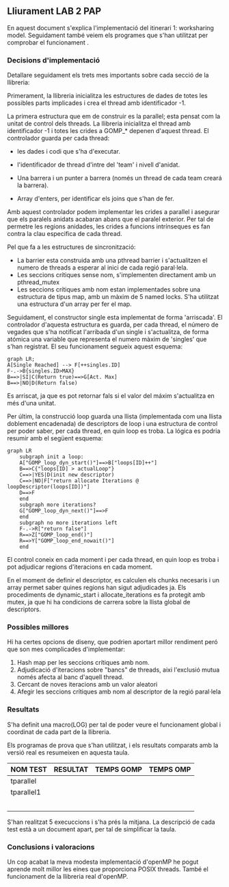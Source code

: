 ## Lliurament LAB 2 PAP

En aquest document s'explica l'implementació del itinerari 1: worksharing model. Seguidament també veiem els programes que s'han utilitzat per comprobar el funcionament .

### Decisions d'implementació

Detallare seguidament els trets mes importants sobre cada secció de la llibreria:

Primerament, la llibreria inicialitza les estructures de dades de totes les possibles parts implicades i crea el thread amb identificador -1.

La primera estructura que em de construir es la parallel; esta pensat com la unitat de control dels threads. La llibreria inicialitza el thread amb identificador -1 i totes les crides a GOMP_* depenen d'aquest thread. El controlador guarda per cada thread: 

* les dades i codi que s'ha d'executar.

* l'identificador de thread d'intre del 'team' i nivell d'anidat.
* Una barrera i un punter a barrera (només un thread de cada team creará la barrera).
* Array d'enters, per identificar els joins que s'han de fer.

Amb aquest controlador podem implementar les crides a parallel i asegurar que els paralels anidats acabaran abans que el paralel exterior. Per tal de permetre les regions anidades, les crides a funcions intrínseques es fan contra la clau especifica de cada thread.

Pel que fa a les estructures de sincronització:

* La barrier esta construida amb una pthread barrier i s'actualitzen el numero de threads a esperar al inici de cada regió paral·lela.
* Les seccions crítiques sense nom, s'implementen directament amb un pthread_mutex
* Les seccions crítiques amb nom estan implementades sobre una estructura de tipus map, amb un màxim de 5 named locks. S'ha utilitzat una estructura d'un array per fer el map.

Seguidament, el constructor single esta implementat de forma 'arriscada'. El controlador d'aquesta estructura es guarda, per cada thread, el número de vegades que s'ha notificat l'arribada d'un single i s'actualitza, de forma atómica una variable que representa el numero màxim de 'singles' que s'han registrat. El seu funcionament segueix aquest esquema:

````mermaid
graph LR;
A[Single Reached] --> F[++singles.ID]
F-.->B{singles.ID>MAX}
B==>|SI|C(Return true)==>G[Act. Max]
B==>|NO|D(Return false)
````

Es arriscat, ja que es pot retornar fals si el valor del máxim s'actualitza en més d'una unitat.

Per últim, la construcció loop guarda una llista (implementada com una llista doblement encadenada)  de descriptors de loop i una estructura de control per poder saber, per cada thread, en quin loop es troba. La lógica es podria resumir amb el següent esquema:

````mermaid
graph LR
    subgraph init a loop:
    A["GOMP_loop_dyn_start()"]==>B["loops[ID]++"]
    B==>C{"loops[ID] > actualLoop"}
    C==>|YES|D(init new descriptor)
    C==>|NO|F["return allocate Iterations @ loopDescriptor(loops[ID])"]
    D==>F
    end
	subgraph more iterations? 
	G["GOMP_loop_dyn_next()"]==>F
    end
    subgraph no more iterations left
    F-.->R["return false"]
    R==>Z["GOMP_loop_end()"]
    R==>Y["GOMP_loop_end_nowait()"]
    end
````

El control coneix en cada moment i per cada thread, en quin loop es troba i pot adjudicar regions d'iteracions en cada moment.

En el moment de definir el descriptor, es calculen els chunks necesaris i un array permet saber quines regions han sigut adjudicades ja. Els procediments de dynamic_start i allocate_iterations es fa protegit amb mutex, ja que hi ha condicions de carrera sobre la llista global de descriptors.

### Possibles millores

Hi ha certes opcions de diseny, que podrien aportart millor rendiment peró que son mes complicades d'implementar:

1. Hash map per les seccions crítiques amb nom.
2. Adjudicació d'iteracions sobre "bancs" de threads, aixi l'exclusió mutua només afecta al banc d'aquell thread.
3. Cercant de noves iteracions amb un valor aleatori
4. Afegir les seccions crítiques amb nom al descriptor de la regió paral·lela

### Resultats

S'ha definit una macro(LOG) per tal de poder veure el funcionament global i coordinat de cada part de la llibreria.

Els programas de prova que s'han utilitzat, i els resultats comparats amb la versió real es resumeixen en aquesta taula.

| NOM TEST   | RESULTAT | TEMPS GOMP | TEMPS OMP |
| ---------- | -------- | ---------- | --------- |
| tparallel  |          |            |           |
| tparallel1 |          |            |           |
|            |          |            |           |
|            |          |            |           |
|            |          |            |           |
|            |          |            |           |
|            |          |            |           |

S'han realitzat 5 execuccions i s'ha prés la mitjana. La descripció de cada test està a un document apart, per tal de simplificar la taula.

### Conclusions i valoracions

Un cop acabat la meva modesta implementació d'openMP he pogut aprende molt millor les eines que proporciona POSIX threads. També el funcionament de la llibreria real d'openMP.



